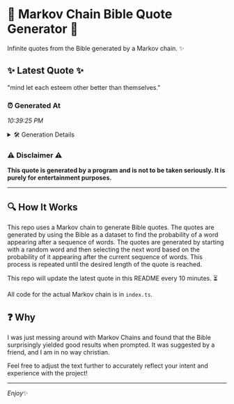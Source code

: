 # 📖 Markov Chain Bible Quote Generator 📖

Infinite quotes from the Bible generated by a Markov chain. ✨

## ✨ Latest Quote ✨
"mind let each esteem other better than themselves."

### ⏰ Generated At
*10:39:25 PM*

<details>
    <summary>🛠️ Generation Details</summary>
    <p>
        <strong>🌱 Seed:</strong> mind<br>
        <strong>🔄 Iterations:</strong> 7<br>
        <strong>📜 Context History:</strong><br>[ mind ]: let<br>[ mind, let ]: each<br>[ mind, let, each ]: esteem<br>[ mind, let, each, esteem ]: other<br>[ mind, let, each, esteem, other ]: better<br>[ mind, let, each, esteem, other, better ]: than<br>[ let, each, esteem, other, better, than ]: themselves.<br>
    </p>
</details>

### ⚠️ Disclaimer ⚠️
**This quote is generated by a program and is not to be taken seriously. It is purely for entertainment purposes.**

---

## 🔍 How It Works

This repo uses a Markov chain to generate Bible quotes. The quotes are generated by using the Bible as a dataset to find the probability of a word appearing after a sequence of words. The quotes are generated by starting with a random word and then selecting the next word based on the probability of it appearing after the current sequence of words. This process is repeated until the desired length of the quote is reached.

This repo will update the latest quote in this README every 10 minutes. ⏳

All code for the actual Markov chain is in `index.ts`.

## ❓ Why

I was just messing around with Markov Chains and found that the Bible surprisingly yielded good results when prompted. 
It was suggested by a friend, and I am in no way christian.

Feel free to adjust the text further to accurately reflect your intent and experience with the project!

---

*Enjoy*✨

